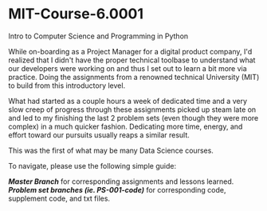 # MIT-Course-6.0001
Intro to Computer Science and Programming in Python

While on-boarding as a Project Manager for a digital product company, I'd realized that I didn't have the proper technical toolbase to understand what our developers were working on and thus I set out to learn a bit more via practice. Doing the assignments from a renowned technical University (MIT) to build from this introductory level.

What had started as a couple hours a week of dedicated time and a very slow creep of progress through these assignments picked up steam late on and led to my finishing the last 2 problem sets (even though they were more complex) in a much quicker fashion. Dedicating more time, energy, and effort toward our pursuits usually reaps a similar result.

This was the first of what may be many Data Science courses.

To navigate, please use the following simple guide:

***Master Branch*** for corresponding assignments and lessons learned.
***Problem set branches (ie. PS-001-code)*** for corresponding code, supplement code, and txt files.
